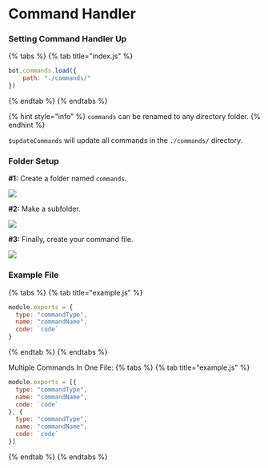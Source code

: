 # Command Handler
### Setting Command Handler Up
{% tabs %}
{% tab title="index.js" %}
```js
bot.commands.load({
    path: "./commands/"
})
```
{% endtab %}
{% endtabs %}

{% hint style="info" %}
`commands` can be renamed to any directory folder.
{% endhint %}

`$updateCommands` will update all commands in the `./commands/` directory.

### Folder Setup
**#1:** Create a folder named `commands`.

![](https://user-images.githubusercontent.com/69215413/133940303-46d2c252-6e84-4f00-990a-0073e5807cf1.png)

**#2:** Make a subfolder.

![](https://user-images.githubusercontent.com/69215413/133940319-c4019d39-1707-433e-8914-1faca267627a.png)

**#3:** Finally, create your command file.

![](https://user-images.githubusercontent.com/69215413/133940324-c3f49bf2-1d1b-48a7-ba55-8ba6702d93d0.png)

### Example File
{% tabs %}
{% tab title="example.js" %}
```js
module.exports = {
  type: "commandType",
  name: "commandName",
  code: `code`
}
```
{% endtab %}
{% endtabs %}

Multiple Commands In One File:
{% tabs %}
{% tab title="example.js" %}
```js
module.exports = [{
  type: "commandType",
  name: "commandName",
  code: `code`
}, {
  type: "commandType",
  name: "commandName",
  code: `code`
}]
```
{% endtab %}
{% endtabs %}
